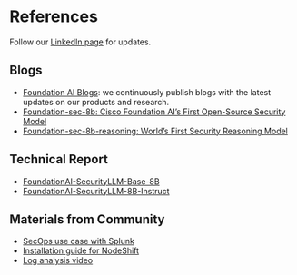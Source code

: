 # References
Follow our [LinkedIn page](https://www.linkedin.com/company/fdtn/) for updates.

## Blogs
- [Foundation AI Blogs](https://fdtn.ai/blog): we continuously publish blogs with the latest updates on our products and research.
- [Foundation-sec-8b: Cisco Foundation AI’s First Open-Source Security Model](https://blogs.cisco.com/security/foundation-sec-cisco-foundation-ai-first-open-source-security-model)
- [Foundation-sec-8b-reasoning: World’s First Security Reasoning Model](https://blogs.cisco.com/security/foundation-sec-8b-reasoning-worlds-first-security-reasoning-model)

## Technical Report
- [FoundationAI-SecurityLLM-Base-8B](https://arxiv.org/abs/2504.21039)
- [FoundationAI-SecurityLLM-8B-Instruct](https://arxiv.org/abs/2508.01059)

## Materials from Community
- [SecOps use case with Splunk](https://www.splunk.com/en_us/blog/artificial-intelligence/accelerating-security-operations-with-splunk-and-foundation-ai-s-first-open-source-security-model.html)
- [Installation guide for NodeShift](https://dev.to/nodeshiftcloud/how-to-install-foundation-sec-8b-by-cisco-the-ultimate-cybersecurity-ai-model-2j9i)
- [Log analysis video](https://www.linkedin.com/posts/ownyourai_i-went-down-the-cisco-foundation-sec-llm-activity-7325084705433743360-oYiw/)
